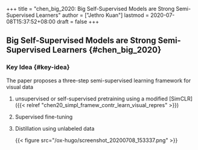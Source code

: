 +++
title = "chen_big_2020: Big Self-Supervised Models are Strong Semi-Supervised Learners"
author = ["Jethro Kuan"]
lastmod = 2020-07-08T15:37:52+08:00
draft = false
+++

## Big Self-Supervised Models are Strong Semi-Supervised Learners {#chen_big_2020}

### Key Idea {#key-idea}

The paper proposes a three-step semi-supervised learning framework for visual data

1.  unsupervised or self-supervised pretraining using a modified [SimCLR]({{< relref "chen20_simpl_framew_contr_learn_visual_repres" >}})
2.  Supervised fine-tuning
3.  Distillation using unlabeled data

    {{< figure src="/ox-hugo/screenshot_20200708_153337.png" >}}
